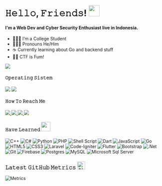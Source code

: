 # 𝙷𝚎𝚕𝚕𝚘, 𝙵𝚛𝚒𝚎𝚗𝚍𝚜! <img  src="https://media.giphy.com/media/hvRJCLFzcasrR4ia7z/giphy.gif"  width="35">

#### I'm a Web Dev and Cyber Security Enthusiast live in Indonesia.

- 🙎🏻‍♂️ I’m a College Student
- 🤷🏻‍♂️ Pronouns He/Him
- ☕ Currently learning about Go and backend stuff
- 👨‍💻 CTF is Fum!


<div>
   <img src="https://komarev.com/ghpvc/?username=snykk"/>
</div>
 
#### 𝙾𝚙𝚎𝚛𝚊𝚝𝚒𝚗𝚐 𝚂𝚒𝚜𝚝𝚎𝚖

![](https://img.shields.io/badge/Kali-Linux-informational?style=flat&logo=kali-linux&logoColor=white&color=2e8ecd)
![](https://img.shields.io/badge/Windows-informational?style=flat&logo=windows&logoColor=white&color=0073d4)

#### 𝙷𝚘𝚠 𝚃𝚘 𝚁𝚎𝚊𝚌𝚑 𝙼𝚎

<a href="https://www.linkedin.com/in/moh-najib-fikri/"><image src="https://img.shields.io/badge/LinkedIn-%230059ef.svg?style=flat&logo=linkedin&logoColor=white">
</a>
<a href="https://www.instagram.com/_najibfikri/"><image src="https://img.shields.io/badge/Instagram-%23df05a7.svg?style=flat&logo=instagram&logoColor=white">
</a>
<a href="mailto:najibfikri13@gmail.com"><image src="https://img.shields.io/badge/Gmail-%2339c7f3.svg?style=flat&logo=gmail&logoColor=white">
</a>
<a href="https://t.me/itsme_snykk"><image src="https://img.shields.io/badge/Telegram-%2339c7f3.svg?style=flat&logo=telegram&logoColor=white">
</a>
  
#### 𝙷𝚊𝚟𝚎 𝙻𝚎𝚊𝚛𝚗𝚎𝚍 <img src="https://media.giphy.com/media/WUlplcMpOCEmTGBtBW/giphy.gif" width="30">

![C++](https://img.shields.io/badge/c++-%2300599C.svg?style=flat&logo=c%2B%2B&logoColor=white)
![C#](https://img.shields.io/badge/c%23-%23239120.svg?style=flat&logo=c-sharp&logoColor=white)
![Python](https://img.shields.io/badge/Python%20-%233776AB.svg?&style=flat&logo=Python&logoColor=white)
![PHP](https://img.shields.io/badge/php-%23777BB4.svg?style=flat&logo=php&logoColor=white)
![Shell Script](https://img.shields.io/badge/shell_script-%23121011.svg?style=flat&logo=gnu-bash&logoColor=white)
![Dart](https://img.shields.io/badge/dart-%230175C2.svg?style=flat&logo=dart&logoColor=white)
![JavaScript](https://img.shields.io/badge/javascript%20-%23323330.svg?&style=flat&logo=javascript&logoColor=%23F7DF1E)
![Go](https://img.shields.io/badge/Go-00ADD8?style=flat&logo=go&logoColor=white)
![HTML5](https://img.shields.io/badge/html5%20-%23E34F26.svg?&style=flat&logo=html5&logoColor=white)
![CSS3](https://img.shields.io/badge/css3%20-%231572B6.svg?&style=flat&logo=css3&logoColor=white)
![Laravel](https://img.shields.io/badge/laravel%20-%23FF2D20.svg?&style=flat&logo=laravel&logoColor=white)
![Code-Igniter](https://img.shields.io/badge/CodeIgniter-%23EF4223.svg?style=flat&logo=codeIgniter&logoColor=white)
![Flutter](https://img.shields.io/badge/Flutter-%2302569B.svg?style=flat&logo=Flutter&logoColor=white)
![Bootstrap](https://img.shields.io/badge/bootstrap%20-%23563D7C.svg?&style=flat&logo=bootstrap&logoColor=white)
![.Net](https://img.shields.io/badge/.NET-5C2D91?style=flat&logo=.net&logoColor=white)
![Git](https://img.shields.io/badge/git%20-%23F05033.svg?&style=flat&logo=git&logoColor=white)
![Firebase](https://img.shields.io/badge/firebase-%23039BE5.svg?style=flat&logo=firebase)
![Postgres](https://img.shields.io/badge/postgres-%23316192.svg?style=flat&logo=postgresql&logoColor=white)
![MySQL](https://img.shields.io/badge/mysql-%2300f.svg?style=flat&logo=mysql&logoColor=white)
![Microsoft Sql Server](https://img.shields.io/badge/Microsoft%20SQL%20Sever-CC2927.svg?style=flat&logo=microsoft%20sql%20server&logoColor=white)

  
### 𝙻𝚊𝚝𝚎𝚜𝚝 𝙶𝚒𝚝𝙷𝚞𝚋 𝙼𝚎𝚝𝚛𝚒𝚌𝚜 <img alt="GIF" height="25" src="https://media.giphy.com/media/du3J3cXyzhj75IOgvA/giphy.gif" />

![Metrics](https://metrics.lecoq.io/snykk?template=classic&isocalendar=1&languages=1&activity=1&base=header%2C%20activity%2C%20community%2C%20repositories%2C%20metadata&base.indepth=false&base.hireable=false&base.skip=false&isocalendar=false&isocalendar.duration=half-year&languages=false&languages.ignored=jupyter%20notebook&languages.limit=10&languages.threshold=0%25&languages.other=false&languages.colors=github&languages.sections=most-used&languages.indepth=false&languages.analysis.timeout=15&languages.categories=markup%2C%20programming&languages.recent.categories=markup%2C%20programming&languages.recent.load=300&languages.recent.days=14&activity=false&activity.limit=5&activity.load=300&activity.days=14&activity.visibility=public&activity.timestamps=false&activity.filter=all&config.timezone=Asia%2FJakarta&config.octicon=true)
